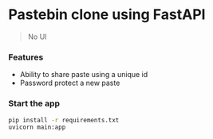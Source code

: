 # Pastebin clone using FastAPI

> No UI

### Features
- Ability to share paste using a unique id
- Password protect a new paste

### Start the app

```bash
pip install -r requirements.txt
uvicorn main:app
```